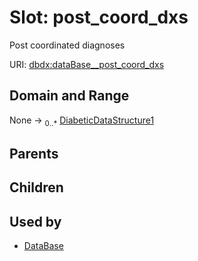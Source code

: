 
# Slot: post_coord_dxs


Post coordinated diagnoses

URI: [dbdx:dataBase__post_coord_dxs](https://ontologies-r.us/diabetes/dataBase__post_coord_dxs)


## Domain and Range

None &#8594;  <sub>0..\*</sub> [DiabeticDataStructure1](DiabeticDataStructure1.md)

## Parents


## Children


## Used by

 * [DataBase](DataBase.md)

